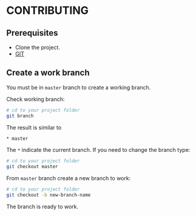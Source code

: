 # CONTRIBUTING

## Prerequisites
- Clone the project.
- [GIT](https://git-scm.com/downloads)


## Create a work branch
You must be in `master` branch to create a working branch.

Check working branch:
```sh
# cd to your project folder
git branch
```

The result is similar to
```sh
* master
```

The `*` indicate the current branch. If you need to change the branch type:
```sh
# cd to your project folder
git checkout master
```

From `master` branch create a new branch to work:
```sh
# cd to your project folder
git checkout -b new-branch-name
```

The branch is ready to work.